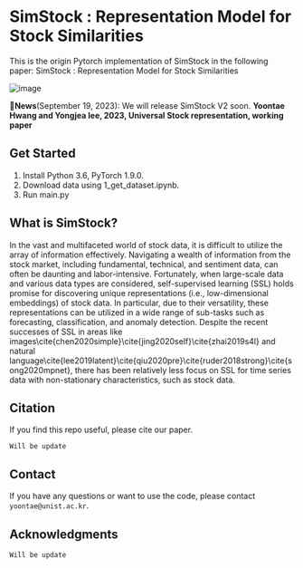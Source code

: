 # SimStock : Representation Model for Stock Similarities

This is the origin Pytorch implementation of SimStock in the following paper: SimStock : Representation Model for Stock Similarities

![image](https://github.com/Yoontae6719/SimStock-Representation-Model-for-Stock-Similarities/assets/87846187/b5e328f2-bff7-4540-b3a0-5dac47079d17)

🚩**News**(September 19, 2023): We will release SimStock V2 soon. **Yoontae Hwang and Yongjea lee, 2023, Universal Stock representation, working paper**
 

## Get Started

1. Install Python 3.6, PyTorch 1.9.0.
2. Download data using 1_get_dataset.ipynb.
3. Run main.py


## What is SimStock?
In the vast and multifaceted world of stock data, it is difficult to utilize the array of information effectively. Navigating a wealth of information from the stock market, including fundamental, technical, and sentiment data, can often be daunting and labor-intensive. Fortunately, when large-scale data and various data types are considered, self-supervised learning (SSL) holds promise for discovering unique representations (i.e., low-dimensional embeddings) of stock data. In particular, due to their versatility, these representations can be utilized in a wide range of sub-tasks such as forecasting, classification, and anomaly detection. Despite the recent successes of SSL in areas like images\cite{chen2020simple}\cite{jing2020self}\cite{zhai2019s4l} and natural language\cite{lee2019latent}\cite{qiu2020pre}\cite{ruder2018strong}\cite{song2020mpnet}, there has been relatively less focus on SSL for time series data with non-stationary characteristics, such as stock data.



## Citation

If you find this repo useful, please cite our paper. 

```
Will be update
```

## Contact

If you have any questions or want to use the code, please contact `yoontae@unist.ac.kr`. 

## Acknowledgments
```
Will be update
```

